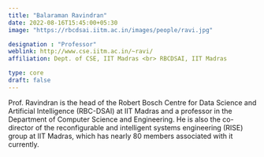 ```yaml
---
title: "Balaraman Ravindran"
date: 2022-08-16T15:45:00+05:30
image: "https://rbcdsai.iitm.ac.in/images/people/ravi.jpg"

designation : "Professor"
weblink: http://www.cse.iitm.ac.in/~ravi/
affiliation: Dept. of CSE, IIT Madras <br> RBCDSAI, IIT Madras

type: core
draft: false
---
```


Prof. Ravindran is the head of the Robert Bosch Centre for Data Science and Artificial Intelligence (RBC-DSAI) at IIT Madras and a professor in the Department of Computer Science and Engineering. He is also the co-director of the reconfigurable and intelligent systems engineering (RISE) group at IIT Madras, which has nearly 80 members associated with it currently.